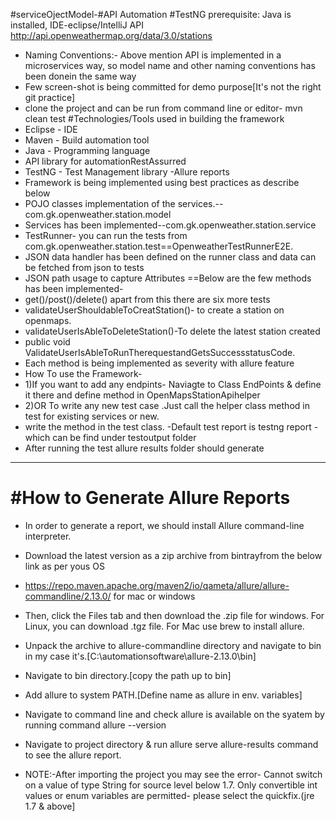 #serviceOjectModel-#API Automation #TestNG
prerequisite: Java is installed, IDE-eclipse/IntelliJ
API http://api.openweathermap.org/data/3.0/stations

- Naming Conventions:- Above mention API is implemented in a microservices way, so model name and other naming conventions has been donein the same way
- Few screen-shot is being committed for demo purpose[It's not the right git practice]
- clone the project and can be run from command line or editor- mvn clean test
#Technologies/Tools used in building the framework
- Eclipse - IDE
- Maven - Build automation tool
- Java - Programming language
- API library for automationRestAssurred
- TestNG - Test Management library
-Allure reports
- Framework is being implemented using best practices as describe below
- POJO classes implementation of the services.--com.gk.openweather.station.model
- Services has been implemented--com.gk.openweather.station.service
- TestRunner- you can run the tests from com.gk.openweather.station.test==OpenweatherTestRunnerE2E.
- JSON data handler has been defined on the runner class and data can be fetched from json to tests
- JSON path usage to capture Attributes
==Below are the few methods has been implemented-
- get()/post()/delete() apart from this there are six more tests
- validateUserShouldableToCreatStation()- to create a station on openmaps.
- validateUserIsAbleToDeleteStation()-To delete the latest station created
- public void ValidateUserIsAbleToRunTherequestandGetsSuccessstatusCode.
- Each method is being implemented as severity with allure feature 
- How To use the Framework-
- 1)If you want to add any endpints- Naviagte to Class EndPoints & define it there and define method in OpenMapsStationApihelper
- 2)OR To write any new test case .Just call the helper class method in test for existing services or new.
- write the method in the test class.
-Default test report is testng report -which can be find under testoutput folder
- After running the test allure results folder should generate
-------------------------------
#How to Generate Allure Reports
===============================
- In order to generate a report, we should install Allure command-line interpreter.
- Download the latest version as a zip archive from bintrayfrom the below link as per yous OS
-  https://repo.maven.apache.org/maven2/io/qameta/allure/allure-commandline/2.13.0/ for mac or windows
- Then, click the Files tab and then download the .zip file for windows. For Linux, you can download .tgz file. For Mac use brew to install allure.
- Unpack the archive to allure-commandline directory and navigate to bin in my case it's.[C:\automationsoftware\allure-2.13.0\bin]
- Navigate to bin directory.[copy the path up to bin]
- Add allure to system PATH.[Define name as allure in env. variables]
- Navigate to command line and check allure is available on the syatem by running command allure --version 
- Navigate to project directory & run allure serve allure-results command to see the allure report.

- NOTE:-After importing the project you may see the error- Cannot switch on a value of type String for source level below 1.7. Only convertible int values or enum variables are permitted- please select the quickfix.(jre 1.7 & above]
